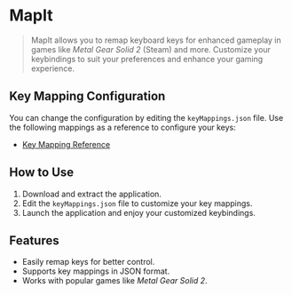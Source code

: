 # MapIt

> MapIt allows you to remap keyboard keys for enhanced gameplay in games like *Metal Gear Solid 2* (Steam) and more. Customize your keybindings to suit your preferences and enhance your gaming experience.

## Key Mapping Configuration

You can change the configuration by editing the `keyMappings.json` file. Use the following mappings as a reference to configure your keys:

- [Key Mapping Reference](https://learn.microsoft.com/en-us/dotnet/api/system.windows.forms.keys?view=windowsdesktop-9.0)

## How to Use

1. Download and extract the application.
2. Edit the `keyMappings.json` file to customize your key mappings.
3. Launch the application and enjoy your customized keybindings.

## Features

- Easily remap keys for better control.
- Supports key mappings in JSON format.
- Works with popular games like *Metal Gear Solid 2*.

